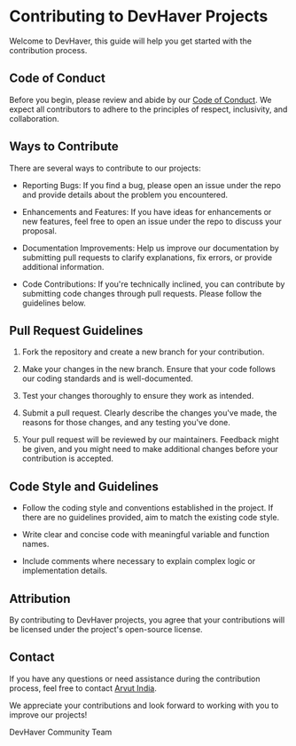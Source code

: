 # Contributing to DevHaver Projects

Welcome to DevHaver, this guide will help you get started with the contribution process.

## Code of Conduct

Before you begin, please review and abide by our [Code of Conduct](CODE_OF_CONDUCT.md). We expect all contributors to adhere to the principles of respect, inclusivity, and collaboration.

## Ways to Contribute

There are several ways to contribute to our projects:

- Reporting Bugs: If you find a bug, please open an issue under the repo and provide details about the problem you encountered.

- Enhancements and Features: If you have ideas for enhancements or new features, feel free to open an issue under the repo to discuss your proposal.

- Documentation Improvements: Help us improve our documentation by submitting pull requests to clarify explanations, fix errors, or provide additional information.

- Code Contributions: If you're technically inclined, you can contribute by submitting code changes through pull requests. Please follow the guidelines below.

## Pull Request Guidelines

1. Fork the repository and create a new branch for your contribution.

2. Make your changes in the new branch. Ensure that your code follows our coding standards and is well-documented.

3. Test your changes thoroughly to ensure they work as intended.

4. Submit a pull request. Clearly describe the changes you've made, the reasons for those changes, and any testing you've done.

5. Your pull request will be reviewed by our maintainers. Feedback might be given, and you might need to make additional changes before your contribution is accepted.

## Code Style and Guidelines

- Follow the coding style and conventions established in the project. If there are no guidelines provided, aim to match the existing code style.

- Write clear and concise code with meaningful variable and function names.

- Include comments where necessary to explain complex logic or implementation details.

## Attribution

By contributing to DevHaver projects, you agree that your contributions will be licensed under the project's open-source license.

## Contact

If you have any questions or need assistance during the contribution process, feel free to contact [Arvut India](arvutindia@gmail.com).

We appreciate your contributions and look forward to working with you to improve our projects!

DevHaver Community Team
